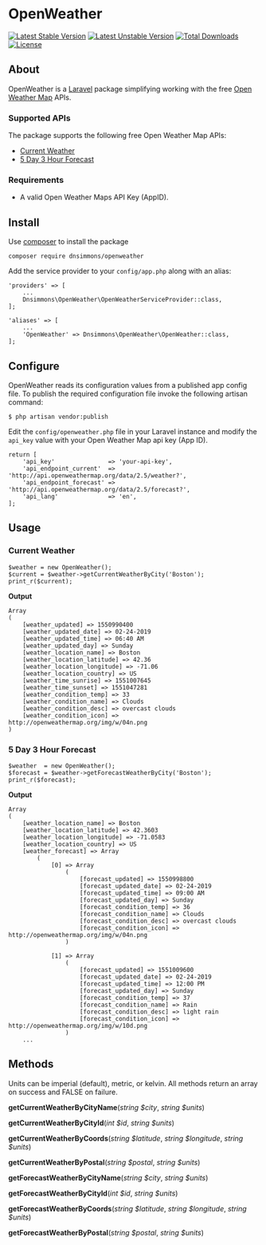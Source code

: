 # OpenWeather

[![Latest Stable Version](https://poser.pugx.org/dnsimmons/openweather/v/stable)](https://packagist.org/packages/dnsimmons/openweather)
[![Latest Unstable Version](https://poser.pugx.org/dnsimmons/openweather/v/unstable)](https://packagist.org/packages/dnsimmons/openweather)
[![Total Downloads](https://poser.pugx.org/dnsimmons/openweather/downloads)](https://packagist.org/packages/dnsimmons/openweather)
[![License](https://poser.pugx.org/dnsimmons/openweather/license)](https://packagist.org/packages/dnsimmons/openweather)


## About

OpenWeather is a [Laravel](https://laravel.com) package simplifying working with the free [Open Weather Map](https://openweathermap.org) APIs. 

### Supported APIs

The package supports the following free Open Weather Map APIs:

- [Current Weather](https://openweathermap.org/current)
- [5 Day 3 Hour Forecast](https://openweathermap.org/forecast5)

### Requirements

- A valid Open Weather Maps API Key (AppID).

## Install

Use [composer](http://getcomposer.org) to install the package

	composer require dnsimmons/openweather

Add the service provider to your `config/app.php` along with an alias:

    'providers' => [
		...
        Dnsimmons\OpenWeather\OpenWeatherServiceProvider::class,
	];

    'aliases' => [
		...
	    'OpenWeather' => Dnsimmons\OpenWeather\OpenWeather::class,	
	];

## Configure

OpenWeather reads its configuration values from a published app config file.
To publish the required configuration file invoke the following artisan command:

	$ php artisan vendor:publish

Edit the `config/openweather.php` file in your Laravel instance and modify the `api_key` value with your Open Weather Map api key (App ID).

	return [
		'api_key' 				=> 'your-api-key',
		'api_endpoint_current'  => 'http://api.openweathermap.org/data/2.5/weather?',
		'api_endpoint_forecast' => 'http://api.openweathermap.org/data/2.5/forecast?',
		'api_lang' 				=> 'en',
	];

## Usage

### Current Weather

	$weather = new OpenWeather();
	$current = $weather->getCurrentWeatherByCity('Boston');
	print_r($current);

**Output**

	
	Array
	(
	    [weather_updated] => 1550990400
	    [weather_updated_date] => 02-24-2019
	    [weather_updated_time] => 06:40 AM
	    [weather_updated_day] => Sunday
	    [weather_location_name] => Boston
	    [weather_location_latitude] => 42.36
	    [weather_location_longitude] => -71.06
	    [weather_location_country] => US
	    [weather_time_sunrise] => 1551007645
	    [weather_time_sunset] => 1551047281
	    [weather_condition_temp] => 33
	    [weather_condition_name] => Clouds
	    [weather_condition_desc] => overcast clouds
	    [weather_condition_icon] => http://openweathermap.org/img/w/04n.png
	)

### 5 Day 3 Hour Forecast

	$weather  = new OpenWeather();
	$forecast = $weather->getForecastWeatherByCity('Boston');
	print_r($forecast);

**Output**

	Array
	(
	    [weather_location_name] => Boston
	    [weather_location_latitude] => 42.3603
	    [weather_location_longitude] => -71.0583
	    [weather_location_country] => US
	    [weather_forecast] => Array
	        (
	            [0] => Array
	                (
	                    [forecast_updated] => 1550998800
	                    [forecast_updated_date] => 02-24-2019
	                    [forecast_updated_time] => 09:00 AM
	                    [forecast_updated_day] => Sunday
	                    [forecast_condition_temp] => 36
	                    [forecast_condition_name] => Clouds
	                    [forecast_condition_desc] => overcast clouds
	                    [forecast_condition_icon] => http://openweathermap.org/img/w/04n.png
	                )
	
	            [1] => Array
	                (
	                    [forecast_updated] => 1551009600
	                    [forecast_updated_date] => 02-24-2019
	                    [forecast_updated_time] => 12:00 PM
	                    [forecast_updated_day] => Sunday
	                    [forecast_condition_temp] => 37
	                    [forecast_condition_name] => Rain
	                    [forecast_condition_desc] => light rain
	                    [forecast_condition_icon] => http://openweathermap.org/img/w/10d.png
	                )
		...

## Methods

Units can be imperial (default), metric, or kelvin. All methods return an array on success and FALSE on failure.

**getCurrentWeatherByCityName**(*string $city*, *string $units*)

**getCurrentWeatherByCityId**(*int $id*, *string $units*)

**getCurrentWeatherByCoords**(*string $latitude*, *string $longitude*, *string $units*)

**getCurrentWeatherByPostal**(*string $postal*, *string $units*)

**getForecastWeatherByCityName**(*string $city*, *string $units*)

**getForecastWeatherByCityId**(*int $id*, *string $units*)

**getForecastWeatherByCoords**(*string $latitude*, *string $longitude*, *string $units*)

**getForecastWeatherByPostal**(*string $postal*, *string $units*)
